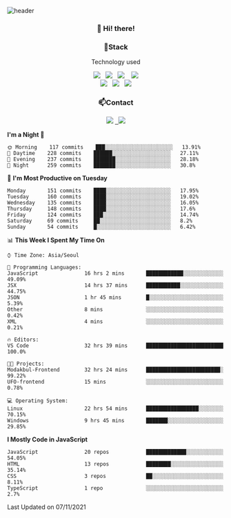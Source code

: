 ![header](https://capsule-render.vercel.app/api?type=waving&color=gradient&height=200&text=Che-ri&fontAlign=70&fontAlignY=40&animation=twinkling)

<h3 align="center">👋 Hi! there!</h3>

<h3 align="center">📌Stack</h3>
<p align="center">Technology used</p>
<div align="center"><img src="https://img.shields.io/badge/HTML5-e74c3c?style=flat-square&logo=HTML5&logoColor=white"></img> &nbsp <img src="https://img.shields.io/badge/CSS3-0A84FF?style=flat-square&logo=CSS3&logoColor=white"></img>  &nbsp <img src="https://img.shields.io/badge/SCSS-fd79a8?style=flat-square&logo=Sass&logoColor=white"/></a>&nbsp  &nbsp <img src="https://img.shields.io/badge/styled%2Dcomponents-DB7093?style=flat-square&logo=styled%2Dcomponents&logoColor=white"/></a>
<br><img src="https://img.shields.io/badge/JavaScript-FFCD11?style=flat-square&logo=JavaScript&logoColor=white"></img> &nbsp <img src="https://img.shields.io/badge/React-00BCF6?style=flat-square&logo=React&logoColor=white"></img> &nbsp <img src="https://img.shields.io/badge/Redux-764ABC?style=flat-square&logo=Redux&logoColor=white"/></a></div>

<h3 align="center">📫Contact</h3>
<div align="center"><a href="https://cheri.tistory.com/"><img src="https://img.shields.io/badge/Cheri-AD29B6?style=flat-square&logo=Tidal&logoColor=white"/></a> <a href="rnjs1135@gmail.com"> &nbsp <img src="https://img.shields.io/badge/Gmail-EA4335?style=flat-square&logo=Gmail&logoColor=white"/></a></div>

<!--START_SECTION:waka-->
**I'm a Night 🦉** 

```text
🌞 Morning    117 commits    ███░░░░░░░░░░░░░░░░░░░░░░   13.91% 
🌆 Daytime    228 commits    ██████░░░░░░░░░░░░░░░░░░░   27.11% 
🌃 Evening    237 commits    ███████░░░░░░░░░░░░░░░░░░   28.18% 
🌙 Night      259 commits    ███████░░░░░░░░░░░░░░░░░░   30.8%

```
📅 **I'm Most Productive on Tuesday** 

```text
Monday       151 commits    ████░░░░░░░░░░░░░░░░░░░░░   17.95% 
Tuesday      160 commits    ████░░░░░░░░░░░░░░░░░░░░░   19.02% 
Wednesday    135 commits    ████░░░░░░░░░░░░░░░░░░░░░   16.05% 
Thursday     148 commits    ████░░░░░░░░░░░░░░░░░░░░░   17.6% 
Friday       124 commits    ███░░░░░░░░░░░░░░░░░░░░░░   14.74% 
Saturday     69 commits     ██░░░░░░░░░░░░░░░░░░░░░░░   8.2% 
Sunday       54 commits     █░░░░░░░░░░░░░░░░░░░░░░░░   6.42%

```


📊 **This Week I Spent My Time On** 

```text
⌚︎ Time Zone: Asia/Seoul

💬 Programming Languages: 
JavaScript               16 hrs 2 mins       ████████████░░░░░░░░░░░░░   49.09% 
JSX                      14 hrs 37 mins      ███████████░░░░░░░░░░░░░░   44.75% 
JSON                     1 hr 45 mins        █░░░░░░░░░░░░░░░░░░░░░░░░   5.39% 
Other                    8 mins              ░░░░░░░░░░░░░░░░░░░░░░░░░   0.42% 
XML                      4 mins              ░░░░░░░░░░░░░░░░░░░░░░░░░   0.21%

🔥 Editors: 
VS Code                  32 hrs 39 mins      █████████████████████████   100.0%

🐱‍💻 Projects: 
Modakbul-Frontend        32 hrs 24 mins      ████████████████████████░   99.22% 
UFO-frontend             15 mins             ░░░░░░░░░░░░░░░░░░░░░░░░░   0.78%

💻 Operating System: 
Linux                    22 hrs 54 mins      █████████████████░░░░░░░░   70.15% 
Windows                  9 hrs 45 mins       ███████░░░░░░░░░░░░░░░░░░   29.85%

```

**I Mostly Code in JavaScript** 

```text
JavaScript               20 repos            █████████████░░░░░░░░░░░░   54.05% 
HTML                     13 repos            ████████░░░░░░░░░░░░░░░░░   35.14% 
CSS                      3 repos             ██░░░░░░░░░░░░░░░░░░░░░░░   8.11% 
TypeScript               1 repo              ░░░░░░░░░░░░░░░░░░░░░░░░░   2.7%

```



 Last Updated on 07/11/2021
<!--END_SECTION:waka-->
